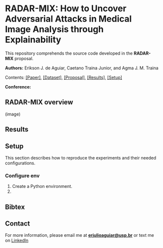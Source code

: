 # RADAR-MIX: How to Uncover Adversarial Attacks in Medical Image Analysis through Explainability

This repository comprehends the source code developed in the **RADAR-MIX** proposal.

**Authors:** Erikson J. de Aguiar, Caetano Traina Junior, and Agma J. M. Traina

Contents: [[Paper]](), [[Dataset]](https://challenge.isic-archive.com/data/#2018), [[Proposal]](#RADAR-MIX-overview), [[Results]](#Results), [[Setup]](#Setup)

**Conference:**

## RADAR-MIX overview

(image)

## Results


## Setup

This section describes how to reproduce the experiments and their needed configurations.

### Configure env
1. Create a Python environment.
2. 

## Bibtex



## Contact

For more information, please email me at **erjulioaguiar@usp.br** or text me on [LinkedIn](https://www.linkedin.com/in/erjulioaguiar/)

